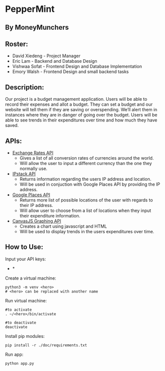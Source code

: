 # PepperMint
## By MoneyMunchers

## Roster:
* David Xiedeng - Project Manager
* Eric Lam - Backend and Database Design
* Vishwaa Sofat - Frontend Design and Database Implementation
* Emory Walsh - Frontend Design and small backend tasks

## Description:
Our project is a budget management application. Users will be able to record their expenses and allot a budget. They can set a budget and our website will tell them if they are saving or overspending. We’ll alert them in instances where they are in danger of going over the budget. Users will be able to see trends in their expenditures over time and how much they have saved.

## APIs:
* [Exchange Rates API](https://docs.google.com/document/d/1BDjby5I0kwVJHwZqG5sdHL-vToQsQI_oxhmlBbA87bM/edit)
  * Gives a list of all conversion rates of currencies around the world.
  * Will allow the user to input a different currency than the one they normally use.
* [IPstack API](https://docs.google.com/document/d/1JLCpSsibgXBVDN8C8FwyYYiO1jIob_qk1owP3F1gNyQ/edit)
  * Returns information regarding the users IP address and location.
  * Will be used in conjuction with Google Places API by providing the IP address.
* [Google Places API](https://docs.google.com/document/d/1zLgw_m5zhouRFc_Vm21_RTpCQwBbu_Cr2zOJH9VGL3o/edit)
  * Returns more list of possible locations of the user with regards to their IP address.
  * Will allow user to choose from a list of locations when they input their expenditure information.
* [CanvasJS Graphing API](https://docs.google.com/document/d/1CGVWZKRGY5PUvfaPLchy5yb2WyTaq3vBLx04mmNxk-8/edit)
  * Creates a chart using javascript and HTML
  * Will be used to display trends in the users expenditures over time.

## How to Use:
Input your API keys:
* <API that needs key>
  * <instructions to get key>
  
Create a virtual machine:
```
python3 -m venv <hero>
# <hero> can be replaced with another name
```

Run virtual machine:
```
#to activate
. ~/<hero>/bin/activate

#to deactivate
deactivate
```

Install pip modules:
```
pip install -r ./doc/requirements.txt
```

Run app:
```
python app.py
```
